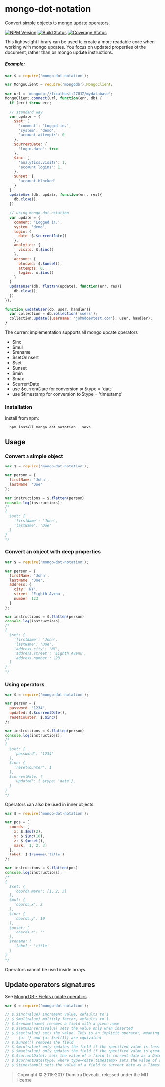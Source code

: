 mongo-dot-notation
========
Convert simple objects to mongo update operators. <br/>

[![NPM Version](https://img.shields.io/npm/v/mongo-dot-notation.svg)](https://npmjs.org/package/mongo-dot-notation)
[![Build Status](https://travis-ci.org/dimadeveatii/mongo-dot-notation.svg?branch=master)](https://travis-ci.org/dimadeveatii/mongo-dot-notation)
[![Coverage Status](https://coveralls.io/repos/github/dimadeveatii/mongo-dot-notation/badge.svg)](https://coveralls.io/github/dimadeveatii/mongo-dot-notation)

This lightweight library can be used to create a more readable code when working with mongo updates. 
You focus on updated properties of the document, rather than on mongo update instructions.
##### Example:
```javascript
var $ = require('mongo-dot-notation');

var MongoClient = require('mongodb').MongoClient;
 
var url = 'mongodb://localhost:27017/mydatabase';
MongoClient.connect(url, function(err, db) {
  if (err) throw err;
 
  // standard way
  var update = {
    $set: { 
      'comment': 'Logged in.',
      'system': 'demo',
      'account.attempts': 0
    },
    $currentDate: {
      'login.date': true
    },
    $inc: {
      'analytics.visits': 1,
      'account.logins': 1,
    },
    $unset: {
      'account.blocked'
    }
  } 
  updateUser(db, update, function(err, res){
    db.close(); 
  })
  
  // using mongo-dot-notation
  var update = {
    comment: 'Logged in.',
    system: 'demo',
    login: {
      date: $.$currentDate()
    },
    analytics: {
      visits: $.$inc()
    },
    account: {
      blocked: $.$unset(),
      attempts: 0,
      logins: $.$inc()
    }
  }
  updateUser(db, flatten(update), function(err, res){
    db.close(); 
  })
});

function updateUser(db, user, handler){
  var collection = db.collection('users');
  collection.update({username: 'johndoe@test.com'}, user, handler);
}
```

The current implementation supports all mongo update operators: 
* $inc 
* $mul 
* $rename 
* $setOnInsert 
* $set 
* $unset 
* $min 
* $max
* $currentDate
 * use $currentDate for conversion to $type = 'date'
 * use $timestamp for conversion to $type = 'timestamp'

### Installation

Install from npm:
```
  npm install mongo-dot-notation --save
```

## Usage
### Convert a simple object

```javascript
var $ = require('mongo-dot-notation');

var person = {
  firstName: 'John',
  lastName: 'Doe'
};

var instructions = $.flatten(person)
console.log(instructions);
/* 
{
  $set: {
    'firstName': 'John',
    'lastName': 'Doe'
  }
}
*/
```

### Convert an object with deep properties

```javascript
var $ = require('mongo-dot-notation');

var person = {
  firstName: 'John',
  lastName: 'Doe',
  address: {
    city: 'NY',
    street: 'Eighth Avenu',
    number: 123
  }
};

var instructions = $.flatten(person)
console.log(instructions);
/* 
{
  $set: {
    'firstName': 'John',
    'lastName': 'Doe',
    'address.city': 'NY',
    'address.street': 'Eighth Avenu',
    'address.number': 123
  }
}
*/
```

### Using operators
```javascript
var $ = require('mongo-dot-notation');

var person = {
  password: '1234',
  updated: $.$currentDate(),
  resetCounter: $.$inc()
};

var instructions = $.flatten(person)
console.log(instructions);
/* 
{
  $set: {
    'password': '1234'
  },
  $inc: {
    'resetCounter': 1
  },
  $currentDate: {
    'updated': { $type: 'date'},
  }
}
*/
```

Operators can also be used in inner objects:
```javascript
var $ = require('mongo-dot-notation');

var pos = {
  coords: {
    x: $.$mul(2),
    y: $.$inc(10),
    z: $.$unset(),
    mark: [1, 2, 3]
  },
  label: $.$rename('title')
};

var instructions = $.flatten(pos)
console.log(instructions);
/* 
{
  $set: {
    'coords.mark': [1, 2, 3]
  },
  $mul: {
    'coords.x': 2
  },
  $inc: {
    'coords.y': 10
  },
  $unset: {
    'coords.z': ''
  },
  $rename: {
    'label': 'title'
  }
}
*/
```

Operators cannot be used inside arrays.

## Update operators signatures

See [MongoDB - Fields update operators](https://docs.mongodb.com/manual/reference/operator/update/#fields).

```javascript
var $ = require('mongo-dot-notation');

// $.$inc(value) increment value, defaults to 1
// $.$mul(value) multiply factor, defaults to 1
// $.$rename(name) renames a field with a given name
// $.$setOnInsert(value) sets the value only when inserted
// $.$set(value) sets the value. This is an implicit operator, meaning:
//    {a: 1} and {a: $set(1)} are equivalent  
// $.$unset() removes the field
// $.$min(value) only updates the field if the specified value is less than the existing field value
// $.$max(value) only updates the field if the specified value is greater than the existing field value
// $.$currentDate() sets the value of a field to current date as a Date
// $.$currentDate(type) where type=<date|timestamp> sets the value of a field to current date or timestamp
// $.$timestamp() sets the value of a field to current date as a Timestamp
```

> Copyright © 2015-2017 Dumitru Deveatii, released under the MIT license
